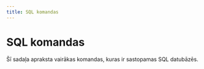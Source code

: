 ```yaml
---
title: SQL komandas
---
```


# SQL komandas

Šī sadaļa apraksta vairākas komandas, kuras ir sastopamas SQL datubāzēs.